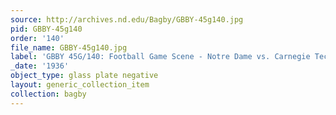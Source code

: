 ```yaml
---
source: http://archives.nd.edu/Bagby/GBBY-45g140.jpg
pid: GBBY-45g140
order: '140'
file_name: GBBY-45g140.jpg
label: 'GBBY 45G/140: Football Game Scene - Notre Dame vs. Carnegie Tech - 1936'
_date: '1936'
object_type: glass plate negative
layout: generic_collection_item
collection: bagby
---
```


